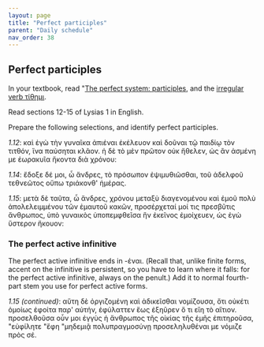 ```yaml
---
layout: page
title: "Perfect participles"
parent: "Daily schedule"
nav_order: 38
---
```



## Perfect participles

In your textbook, read "[The perfect system: participles](https://hellenike.github.io/textbook/topics/module6/perfects/), and the [irregular verb τίθημι](https://hellenike.github.io/textbook/topics/module6/tithemi/).

Read sections 12-15 of Lysias 1 in English.

Prepare the following selections, and identify perfect participles.

*1.12*: καὶ ἐγὼ τὴν γυναῖκα ἀπιέναι ἐκέλευον καὶ δοῦναι τῷ παιδίῳ τὸν τιτθόν, ἵνα παύσηται κλᾶον. ἡ δὲ τὸ μὲν πρῶτον οὐκ ἤθελεν, ὡς ἂν ἀσμένη με ἑωρακυῖα ἥκοντα διὰ χρόνου:

*1.14*: ἔδοξε δέ μοι, ὦ ἄνδρες, τὸ πρόσωπον ἐψιμυθιῶσθαι, τοῦ ἀδελφοῦ τεθνεῶτος οὔπω τριάκονθ' ἡμέρας.

*1.15*: μετὰ δὲ ταῦτα, ὦ ἄνδρες, χρόνου μεταξὺ διαγενομένου καὶ ἐμοῦ πολὺ ἀπολελειμμένου τῶν ἐμαυτοῦ κακῶν, προσέρχεταί μοί τις πρεσβῦτις ἄνθρωπος, ὑπὸ γυναικὸς ὑποπεμφθεῖσα ἣν ἐκεῖνος ἐμοίχευεν, ὡς ἐγὼ ὕστερον ἤκουον:


### The perfect active infinitive

The perfect active infinitive ends in -έναι. (Recall that, unlike finite forms, accent on the infinitive is persistent, so you have to learn where it falls: for the perfect active infinitive, always on the penult.)  Add it to normal fourth-part stem you use for perfect active forms.

 *1.15 (continued)*: αὕτη δὲ ὀργιζομένη καὶ ἀδικεῖσθαι νομίζουσα, ὅτι οὐκέτι ὁμοίως ἐφοίτα παρ' αὐτήν, ἐφύλαττεν ἕως ἐξηῦρεν ὅ τι εἴη τὸ αἴτιον. προσελθοῦσα οὖν μοι ἐγγὺς ἡ ἄνθρωπος τῆς οἰκίας τῆς ἐμῆς ἐπιτηροῦσα, "εὐφίλητε "ἔφη "μηδεμιᾷ πολυπραγμοσύνῃ προσεληλυθέναι με νόμιζε πρὸς σέ.
